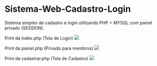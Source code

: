# Sistema-Web-Cadastro-Login
Sistema simples de cadastro e login utilizando PHP + MYSQL com painel privado (SESSION).

Print da index.php (Tela de Login)
<img src="https://i.imgur.com/VRjp4Kx.png"/>

Print da painel.php (Privado para membros)
<img src="https://i.imgur.com/bvWsqG0.png"/>

Print da cadastrar.php (Tela de Cadastro)
<img src="https://i.imgur.com/fNiUxOD.png"/>
